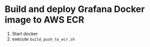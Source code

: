 # Build and deploy Grafana Docker image to AWS ECR

1. Start docker
2. execute `build_push_to_ecr.sh`